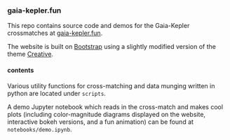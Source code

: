 ### gaia-kepler.fun

This repo contains source code and demos for the Gaia-Kepler crossmatches at [gaia-kepler.fun](http://gaia-kepler.fun).

The website is built on [Bootstrap](https://getbootstrap.com/) using a slightly modified version of the theme [Creative](https://github.com/BlackrockDigital/startbootstrap-creative).

#### contents

Various utility functions for cross-matching and data munging written in python are located under `scripts`. 

A demo Jupyter notebook which reads in the cross-match and makes cool plots (including color-magnitude diagrams displayed on the website, interactive bokeh versions, and a fun animation) can be found at `notebooks/demo.ipynb`.